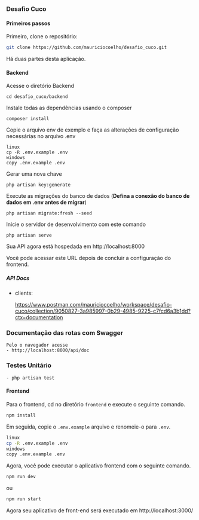 ### Desafio Cuco

#### Primeiros passos

Primeiro, clone o repositório:

```bash
git clone https://github.com/mauriciocoelho/desafio_cuco.git
```

Há duas partes desta aplicação.

#### Backend

Acesse o diretório Backend

    cd desafio_cuco/backend


Instale todas as dependências usando o composer

    composer install

Copie o arquivo env de exemplo e faça as alterações de configuração necessárias no arquivo .env

    linux
    cp -R .env.example .env
    windows
    copy .env.example .env

Gerar uma nova chave

    php artisan key:generate

Execute as migrações do banco de dados
(**Defina a conexão do banco de dados em .env antes de migrar**)

    php artisan migrate:fresh --seed

Inicie o servidor de desenvolvimento com este comando

    php artisan serve

Sua API agora está hospedada em http://localhost:8000


Você pode acessar este URL depois de concluir a configuração do frontend.

##### API Docs

- clients:

  https://www.postman.com/mauriciocoelho/workspace/desafio-cuco/collection/9050827-3a985997-0b29-4985-9225-c7fcd6a3b1dd?ctx=documentation

### Documentação das rotas com Swagger
```
Pelo o navegador acesse
- http://localhost:8000/api/doc
```

### Testes Unitário
```
- php artisan test
```

#### Frontend

Para o frontend, cd no diretório `frontend` e execute o seguinte comando.

```bash
npm install
```

Em seguida, copie o `.env.example` arquivo e renomeie-o para `.env`.

```bash
linux
cp -R .env.example .env
windows
copy .env.example .env
```

Agora, você pode executar o aplicativo frontend com o seguinte comando.

```bash
npm run dev
```

ou

```bash
npm run start
```

Agora seu aplicativo de front-end será executado em http://localhost:3000/
